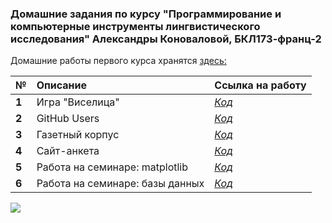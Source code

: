 ### Домашние задания по курсу "Программирование и компьютерные инструменты лингвистического исследования" Александры Коноваловой, БКЛ173-франц-2

Домашние работы первого курса хранятся [здесь:](https://github.com/AlexandraKonovalova/test_rep)

**№**|**Описание**|**Ссылка на работу**
:---|:---|:---
**1**|Игра "Виселица"|[_Код_](https://github.com/AlexandraKonovalova/programs/tree/master/HW1)
**2**|GitHub Users|[_Код_](https://github.com/AlexandraKonovalova/programs/tree/master/HW2)
**3**|Газетный корпус|[_Код_](https://github.com/AlexandraKonovalova/programs/tree/master/HW3)
**4**|Сайт-анкета|[_Код_](https://github.com/AlexandraKonovalova/programs/tree/master/HW4)
**5**|Работа на семинаре: matplotlib|[_Код_](https://github.com/AlexandraKonovalova/programs/tree/master/CW_matplot)
**6**|Работа на семинаре: базы данных|[_Код_](https://github.com/AlexandraKonovalova/programs/tree/master/CW_db)


![](https://memegenerator.net/img/instances/49452388/brace-yourself-the-deadlines-are-coming.jpg)
